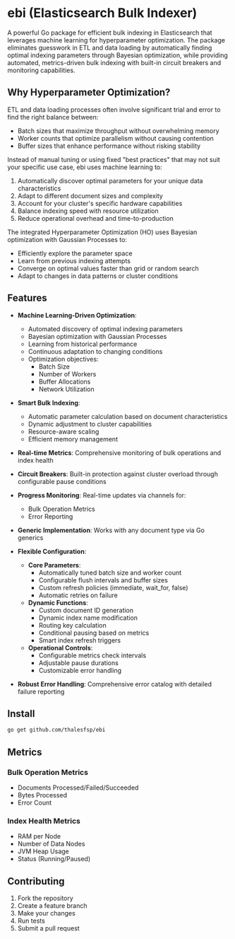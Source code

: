 # ebi (Elasticsearch Bulk Indexer)

A powerful Go package for efficient bulk indexing in Elasticsearch that leverages machine learning for hyperparameter optimization. The package eliminates guesswork in ETL and data loading by automatically finding optimal indexing parameters through Bayesian optimization, while providing automated, metrics-driven bulk indexing with built-in circuit breakers and monitoring capabilities.

## Why Hyperparameter Optimization?

ETL and data loading processes often involve significant trial and error to find the right balance between:
- Batch sizes that maximize throughput without overwhelming memory
- Worker counts that optimize parallelism without causing contention
- Buffer sizes that enhance performance without risking stability

Instead of manual tuning or using fixed "best practices" that may not suit your specific use case, ebi uses machine learning to:
1. Automatically discover optimal parameters for your unique data characteristics
2. Adapt to different document sizes and complexity
3. Account for your cluster's specific hardware capabilities
4. Balance indexing speed with resource utilization
5. Reduce operational overhead and time-to-production

The integrated Hyperparameter Optimization (HO) uses Bayesian optimization with Gaussian Processes to:
- Efficiently explore the parameter space
- Learn from previous indexing attempts
- Converge on optimal values faster than grid or random search
- Adapt to changes in data patterns or cluster conditions

## Features

- **Machine Learning-Driven Optimization**: 
  - Automated discovery of optimal indexing parameters
  - Bayesian optimization with Gaussian Processes
  - Learning from historical performance
  - Continuous adaptation to changing conditions
  - Optimization objectives:
    - Batch Size
    - Number of Workers
    - Buffer Allocations
    - Network Utilization

- **Smart Bulk Indexing**: 
  - Automatic parameter calculation based on document characteristics
  - Dynamic adjustment to cluster capabilities
  - Resource-aware scaling
  - Efficient memory management

- **Real-time Metrics**: Comprehensive monitoring of bulk operations and index health
- **Circuit Breakers**: Built-in protection against cluster overload through configurable pause conditions
- **Progress Monitoring**: Real-time updates via channels for:
  - Bulk Operation Metrics
  - Error Reporting
- **Generic Implementation**: Works with any document type via Go generics
- **Flexible Configuration**: 
  - **Core Parameters**:
    - Automatically tuned batch size and worker count
    - Configurable flush intervals and buffer sizes
    - Custom refresh policies (immediate, wait_for, false)
    - Automatic retries on failure
  - **Dynamic Functions**:
    - Custom document ID generation
    - Dynamic index name modification
    - Routing key calculation
    - Conditional pausing based on metrics
    - Smart index refresh triggers
  - **Operational Controls**:
    - Configurable metrics check intervals
    - Adjustable pause durations
    - Customizable error handling
- **Robust Error Handling**: Comprehensive error catalog with detailed failure reporting

## Install

```bash
go get github.com/thalesfsp/ebi
```

## Metrics

### Bulk Operation Metrics
- Documents Processed/Failed/Succeeded
- Bytes Processed
- Error Count

### Index Health Metrics
- RAM per Node
- Number of Data Nodes
- JVM Heap Usage
- Status (Running/Paused)

## Contributing

1. Fork the repository
2. Create a feature branch
3. Make your changes
4. Run tests
5. Submit a pull request